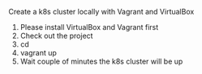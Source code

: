 Create a k8s cluster locally with Vagrant and VirtualBox

1. Please install VirtualBox and Vagrant first
2. Check out the project
3. cd <project folder>
4. vagrant up
5. Wait couple of minutes the k8s cluster will be up
